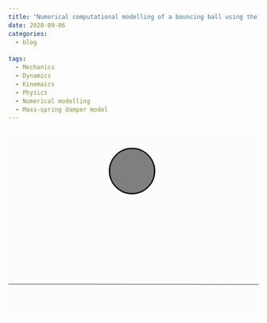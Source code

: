 ```yaml
---
title: "Numerical computational modelling of a bouncing ball using the equations of motion"
date: 2020-09-06
categories:
  - blog

tags:
  - Mechanics
  - Dynamics
  - Kinemaics
  - Physics
  - Numerical modelling
  - Mass-spring damper model
---
```



<p align="center">
  <img src="/assets/images/EOM-contact-modelling/Bouncing ball.gif" width="700">
</p>

